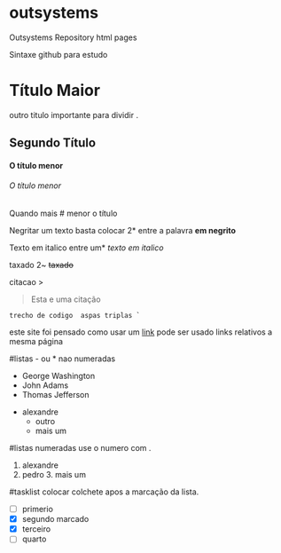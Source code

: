 # outsystems
Outsystems Repository html pages

Sintaxe github para estudo

# Título Maior
outro titulo importante para dividir .


## Segundo Título 
#### O título menor
###### O título menor
Quando mais # menor o título

Negritar um texto basta colocar 2* entre a palavra
 **em negrito**

Texto em italico entre um*
*texto em italico*

taxado 2~
 ~~taxado~~
 
 citacao >
 >Esta e uma citação

```
trecho de codigo  aspas triplas `
```

este site foi pensado como usar um [link](http://www.google.com)
pode ser usado links relativos a mesma página

#listas - ou * nao numeradas
- George Washington
- John Adams
- Thomas Jefferson
 * alexandre
   * outro
   * mais um

#listas numeradas use o numero com .
1. alexandre
2. pedro
   3. mais um

#tasklist colocar colchete apos a marcação da lista.
- [ ] primerio
- [x] segundo marcado
- [x] terceiro
- [ ] quarto

